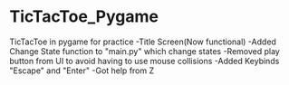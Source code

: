 # TicTacToe_Pygame
TicTacToe in pygame for practice
-Title Screen(Now functional)
-Added Change State function to "main.py" which change states
-Removed play button from UI to avoid having to use mouse collisions
-Added Keybinds "Escape" and "Enter"
-Got help from Z